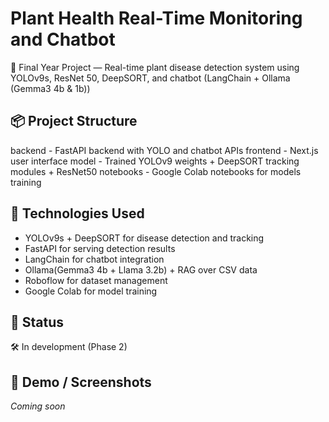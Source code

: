 # Plant Health Real-Time Monitoring and Chatbot
🌱 Final Year Project — Real-time plant disease detection system using YOLOv9s, ResNet 50, DeepSORT, and chatbot (LangChain + Ollama (Gemma3 4b & 1b))

## 📦 Project Structure
backend - FastAPI backend with YOLO and chatbot APIs
frontend - Next.js user interface
model - Trained YOLOv9 weights + DeepSORT tracking modules + ResNet50
notebooks - Google Colab notebooks for models training

## 🧠 Technologies Used
- YOLOv9s + DeepSORT for disease detection and tracking
- FastAPI for serving detection results
- LangChain for chatbot integration
- Ollama(Gemma3 4b + Llama 3.2b) + RAG over CSV data
- Roboflow for dataset management
- Google Colab for model training

## 🚀 Status
🛠️ In development (Phase 2)

## 📸 Demo / Screenshots
*Coming soon*
